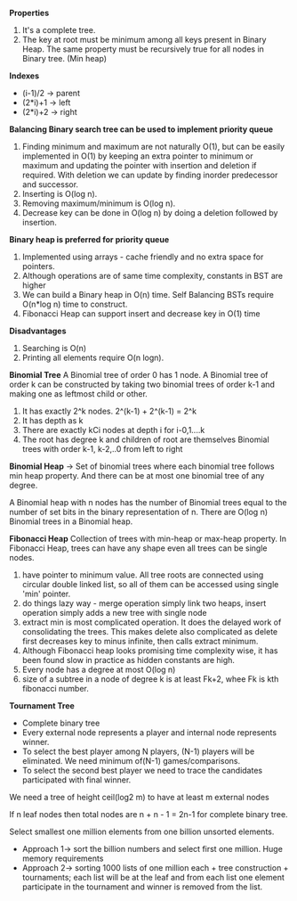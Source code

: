 **Properties**
1. It's a complete tree.
2. The key at root must be minimum among all keys present in Binary Heap. The same property must be recursively true for
all nodes in Binary tree. (Min heap)

**Indexes**
* (i-1)/2 -> parent
* (2*i)+1 -> left
* (2*i)+2 -> right

**Balancing Binary search tree can be used to implement priority queue**
1. Finding minimum and maximum are not naturally O(1), but can be easily implemented in O(1) by keeping an extra pointer
to minimum or maximum and updating the pointer with insertion and deletion if required. With deletion we can update by
finding inorder predecessor and successor.
2. Inserting is O(log n).
3. Removing maximum/minimum is O(log n).
4. Decrease key can be done in O(log n) by doing a deletion followed by insertion.

**Binary heap is preferred for priority queue**
1. Implemented using arrays - cache friendly and no extra space for pointers.
2. Although operations are of same time complexity, constants in BST are higher
2. We can build a Binary heap in O(n) time. Self Balancing BSTs require O(n*log n) time to construct.
3. Fibonacci Heap can support insert and decrease key in O(1) time

**Disadvantages**
1. Searching is O(n)
2. Printing all elements require O(n logn).

**Binomial Tree** 
A Binomial tree of order 0 has 1 node. A Binomial tree of order k can be constructed by taking two binomial trees of 
order k-1 and making one as leftmost child or other.
1. It has exactly 2^k nodes. 2^(k-1) + 2^(k-1) = 2^k
2. It has depth as k
3. There are exactly kCi nodes at depth i for i-0,1....k
4. The root has degree k and children of root are themselves Binomial trees with order k-1, k-2,..0 from left to right

**Binomial Heap** -> Set of binomial trees where each binomial tree follows min heap property. And there can be at most 
one binomial tree of any degree.

A Binomial heap with n nodes has the number of Binomial trees equal to the number of set bits in the binary representation 
of n. There are O(log n) Binomial trees in a Binomial heap.

**Fibonacci Heap** 
Collection of trees with min-heap or max-heap property. In Fibonacci Heap, trees can have any shape even all trees can be
single nodes. 
1. have pointer to minimum value. All tree roots are connected using circular double linked list, so all of them can be
accessed using single 'min' pointer.
2. do things lazy way - merge operation simply link two heaps, insert operation simply adds a new tree with single node
3. extract min is most complicated operation. It does the delayed work of consolidating the trees. This makes delete also
complicated as delete first decreases key to minus infinite, then calls extract minimum.
4. Although Fibonacci heap looks promising time complexity wise, it has been found slow in practice as hidden constants
are high.
4. Every node has a degree at most O(log n)
5. size of a subtree in a node of degree k is at least Fk+2, whee Fk is kth fibonacci number.

**Tournament Tree**
* Complete binary tree
* Every external node represents a player and internal node represents winner.
* To select the best player among N players, (N-1) players will be eliminated. We need minimum of(N-1) games/comparisons.
* To select the second best player we need to trace the candidates participated with final winner.

We need a tree of height ceil(log2 m) to have at least m external nodes

If n leaf nodes then total nodes are n + n - 1 = 2n-1 for complete binary tree.

Select smallest one million elements from one billion unsorted elements.
* Approach 1-> sort the billion numbers and select first one million. Huge memory requirements 
* Approach 2-> sorting 1000 lists of one million each + tree construction + tournaments; each list will be at the leaf and
from each list one element participate in the tournament and winner is removed from the list.
